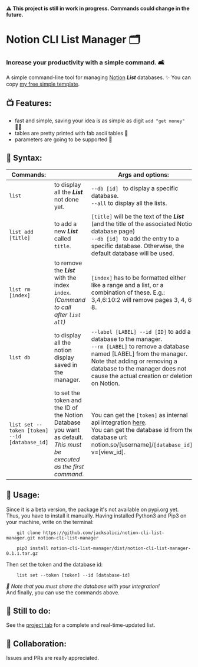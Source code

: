 
#### ⚠️ This project is still in work in progress. Commands could change in the future.


# Notion CLI List Manager 🗂
### Increase your productivity with a simple command. 🛋

A simple command-line tool for managing [Notion](http://notion.so) ___List___ databases. ✨ You can copy [my free simple template](https://jacksalici.notion.site/d75c9590dc8b4d62a6c65cbf3fdd1dfb?v=0e3782222f014d7bb3e44a87376e3cfb).

## 📺 Features:
- fast and simple, saving your idea is as simple as digit `add "get money"` 💆‍♂️
- tables are pretty printed with fab ascii tables 🌈
- parameters are going to be supported 🎻


## 🧰 Syntax:

| Commands:|    | Args and options:|
|---|---|---|
| `list` | to display all the ___List___ not done yet. | `--db [id] ` to display a specific database. <br> `--all` to display all the lists.
| `list add [title]` | to add a new ___List___ called `title`. |   `[title]` will be the text of the ___List___ (and the title of the associated Notion database page)  <br> `--db [id] ` to add the entry to a specific database. Otherwise, the default database will be used.| 
| `list rm [index]` | to remove the ___List___ with the index `index`.  <br> _(Command to call after `list all`)_| `[index]` has to be formatted either like a range and a list, or a combination of these. E.g.: 3,4,6:10:2 will remove pages 3, 4, 6, 8.
| `list db` | to display all the notion display saved in the manager. | `--label [LABEL] --id [ID]` to add a database to the manager. <br> `--rm [LABEL]` to remove a database named [LABEL] from the manager. Note that adding or removing a database to the manager does not cause the actual creation or deletion on Notion.
| `list set --token [token] --id [database_id]` | to set the token and the ID of the Notion Database you want as default. _This must be executed as the first command_. | You can get the `[token]` as internal api integration [here](https://www.notion.so/my-integrations). <br> You can get the database id from the database url: notion.so/[username]/`[database_id]`?v=[view_id].  | 
## 🔬 Usage:

Since it is a beta version, the package it's not available on pypi.org yet. Thus, you have to install it manually.
Having installed Python3 and Pip3 on your machine, write on the terminal:

``` 
    git clone https://github.com/jacksalici/notion-cli-list-manager.git notion-cli-list-manager

    pip3 install notion-cli-list-manager/dist/notion-cli-list-manager-0.1.1.tar.gz
```

Then set the token and the database id:

```
    list set --token [token] --id [database-id]
``` 
_📌 Note that you must share the database with your integration!_  
And finally, you can use the commands above.


## 🛒 Still to do:
See the [project tab](https://github.com/jacksalici/notion-cli-list-manager/projects/1) for a complete and real-time-updated list.

## 💌 Collaboration:
Issues and PRs are really appreciated. 


    